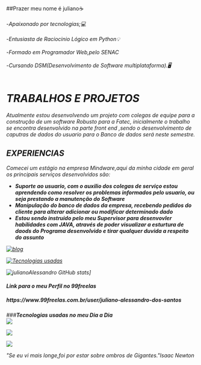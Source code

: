 ##Prazer meu nome é juliano☕<br><br>
-<i>Apaixonado por tecnologias;💻<br><br></i>
-<i>Entusiasta de Raciocinio Lógico em  Python💡<br><br></i>
-<i>Formado em Programador Web,pelo SENAC<br><br></i>
-<i>Cursando DSM(Desenvolvimento de  Software multiplataforma).🖥️<br><br><i>
 
  <b><h1>TRABALHOS E PROJETOS</h1></b>
  <p>Atualmente estou desenvolvendo um projeto com colegas de equipe para a construção de um software Robusto para a Fatec, inicialmente o trabalho se 
    encontra desenvolvido  na parte front end ,sendo o desenvolvimento de caputras de dados do usuario para o Banco de dados será neste  semestre.</p>
  <b><h2>EXPERIENCIAS</h2></b>
   <i> Comecei um estágio na empresa Mindware,aqui da minha cidade em geral os principais serviços desenvolvidos são:</i><br>
 <ul>
 <li> <b>Suporte ao usuario, com o auxilio dos colegas de serviço estou aprendendo como resolver os problemas informados pelo usuario, ou seja prestando a manutenção do Software</b><br></li>
 <li> <b>Manipulação do banco de dados da empresa, recebendo pedidos do cliente para alterar adicionar ou modificar determinado dado</b><br></li>
  <li><b>Estou sendo instruido pelo meu Supervisor para desenvovler habilidades com JAVA, através de poder visualizar a esturtura de daods do  Programa desenvolvido e tirar qualquer duvida a respeito do assunto</b><br></li>
 </ul>
  
  
  
[![blog](https://img.shields.io/badge/LinkedIn-0077B5?style=for-the-badge&logo=linkedin&logoColor=white)](https://www.linkedin.com/in/julianoalessandro/)

[![Tecnologias  usadas](https://github-readme-stats.vercel.app/api/top-langs/?username=julianoAlessandro&exclude_repo=github-readme-stats,anuraghazra.github.io)](https://github.com/anuraghazra/github-readme-stats)

![julianoAlessandro GitHub stats](https://github-readme-stats.vercel.app/api?username=julianoAlessandro&show_icons=true&theme=radical)]
  <h4>Link para o meu Perfil no 99freelas</h4>
  <h5>https://www.99freelas.com.br/user/juliano-alessandro-dos-santos</h5>
  

###<b><i>Tecnologias usadas no meu Dia a Dia</i></b><br>
<img  src="https://img.shields.io/badge/HTML-239120?style=for-the-badge&logo=html5&logoColor=white"><br>

<img  src="https://img.shields.io/badge/CSS-239120?&style=for-the-badge&logo=css3&logoColor=white"><br>

<img src="https://img.shields.io/badge/Python-3776AB?style=for-the-badge&logo=python&logoColor=white"><br>


<i>"Se eu vi mais longe,foi por estar sobre ombros de  Gigantes."Isaac  Newton</i>


